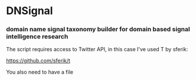 # DNSignal
### domain name signal taxonomy builder for domain based signal intelligence research

The script requires access to Twitter API, in this case I've used T by sferik:

https://github.com/sferik/t

You also need to have a file 

